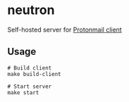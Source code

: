 # neutron

Self-hosted server for [Protonmail client](https://github.com/ProtonMail/WebClient)

## Usage

```
# Build client
make build-client

# Start server
make start
```
